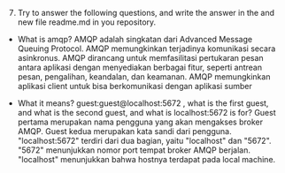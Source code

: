 7. Try to answer the following questions, and write the answer in the and new file readme.md in 
you repository.  
- What is amqp?
AMQP adalah singkatan dari Advanced Message Queuing Protocol. AMQP memungkinkan terjadinya komunikasi secara asinkronus. AMQP dirancang untuk memfasilitasi pertukaran pesan antara aplikasi dengan menyediakan berbagai fitur, seperti antrean pesan, pengalihan, keandalan, dan keamanan. AMQP memungkinkan aplikasi client untuk bisa berkomunikasi dengan aplikasi sumber


- What it means? guest:guest@localhost:5672 , what is the first guest, and what is 
the second guest, and what is localhost:5672 is for?
Guest pertama merupakan nama pengguna yang akan mengakses broker AMQP. Guest kedua merupakan kata sandi dari pengguna. "localhost:5672" terdiri dari dua bagian, yaitu "localhost" dan "5672". "5672" menunjukkan nomor port tempat broker AMQP berjalan. "localhost" menunjukkan bahwa hostnya terdapat pada local machine.